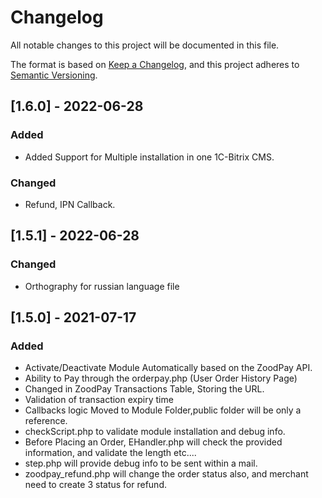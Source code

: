 # Changelog

All notable changes to this project will be documented in this file.

The format is based on [Keep a Changelog](https://keepachangelog.com/en/1.0.0/),
and this project adheres to [Semantic Versioning](https://semver.org/spec/v2.0.0.html).

## [1.6.0] - 2022-06-28

### Added

- Added Support for Multiple installation in one 1C-Bitrix CMS.

### Changed
- Refund, IPN Callback.



## [1.5.1] - 2022-06-28

### Changed

- Orthography for russian language file

## [1.5.0] - 2021-07-17

### Added

- Activate/Deactivate Module Automatically based on the ZoodPay API.
- Ability to Pay through the orderpay.php (User Order History Page)
- Changed in ZoodPay Transactions Table, Storing the URL.
- Validation of transaction expiry time
- Callbacks logic Moved to Module Folder,public folder will be only a reference.
- checkScript.php to validate module installation and debug info.
- Before Placing an Order,  EHandler.php will check the provided information, and validate the length etc....
- step.php will provide debug info to be sent within a mail.
- zoodpay_refund.php will change the order status also, and merchant need to create 3 status for refund.
